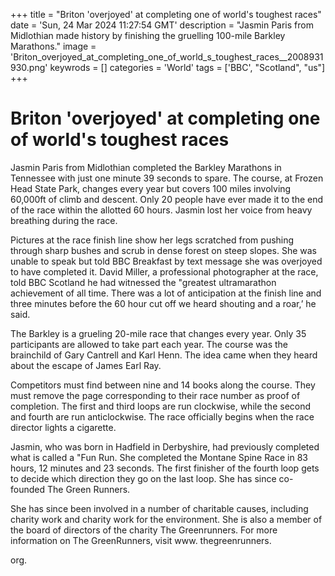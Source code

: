 +++
title = "Briton 'overjoyed' at completing one of world's toughest races"
date = 'Sun, 24 Mar 2024 11:27:54 GMT'
description = "Jasmin Paris from Midlothian made history by finishing the gruelling 100-mile Barkley Marathons."
image = 'Briton_overjoyed_at_completing_one_of_world_s_toughest_races__2008931930.png'
keywrods =  []
categories = 'World'
tags = ['BBC', "Scotland", "us"]
+++

# Briton 'overjoyed' at completing one of world's toughest races

Jasmin Paris from Midlothian completed the Barkley Marathons in Tennessee with just one minute 39 seconds to spare.
The course, at Frozen Head State Park, changes every year but covers 100 miles involving 60,000ft of climb and descent.
Only 20 people have ever made it to the end of the race within the allotted 60 hours.
Jasmin lost her voice from heavy breathing during the race.

Pictures at the race finish line show her legs scratched from pushing through sharp bushes and scrub in dense forest on steep slopes.
She was unable to speak but told BBC Breakfast by text message she was overjoyed to have completed it.
David Miller, a professional photographer at the race, told BBC Scotland he had witnessed the <bb>"greatest ultramarathon achievement of all time.
There was a lot of anticipation at the finish line and three minutes before the 60 hour cut off we heard shouting and a roar,’ he said.

The Barkley is a grueling 20-mile race that changes every year.
Only 35 participants are allowed to take part each year.
The course was the brainchild of Gary Cantrell and Karl Henn.
The idea came when they heard about the escape of James Earl Ray.

Competitors must find between nine and 14 books along the course.
They must remove the page corresponding to their race number as proof of completion.
The first and third loops are run clockwise, while the second and fourth are run anticlockwise.
The race officially begins when the race director lights a cigarette.

Jasmin, who was born in Hadfield in Derbyshire, had previously completed what is called a <bb>"Fun Run.
She completed the Montane Spine Race in 83 hours, 12 minutes and 23 seconds.
The first finisher of the fourth loop gets to decide which direction they go on the last loop.
She has since co-founded The Green Runners.

She has since been involved in a number of charitable causes, including charity work and charity work for the environment.
She is also a member of the board of directors of the charity The Greenrunners.
For more information on The GreenRunners, visit www.
thegreenrunners.

org.


